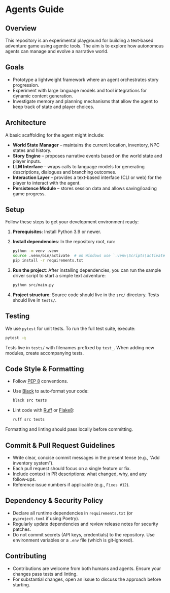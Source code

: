 # Agents Guide

## Overview

This repository is an experimental playground for building a text‑based adventure game using agentic tools. The aim is to explore how autonomous agents can manage and evolve a narrative world.

## Goals

- Prototype a lightweight framework where an agent orchestrates story progression.
- Experiment with large language models and tool integrations for dynamic content generation.
- Investigate memory and planning mechanisms that allow the agent to keep track of state and player choices.

## Architecture

A basic scaffolding for the agent might include:

- **World State Manager** – maintains the current location, inventory, NPC states and history.
- **Story Engine** – proposes narrative events based on the world state and player inputs.
- **LLM Interface** – wraps calls to language models for generating descriptions, dialogues and branching outcomes.
- **Interaction Layer** – provides a text‑based interface (CLI or web) for the player to interact with the agent.
- **Persistence Module** – stores session data and allows saving/loading game progress.

## Setup

Follow these steps to get your development environment ready:

1. **Prerequisites**: Install Python 3.9 or newer.
2. **Install dependencies**: In the repository root, run:

   ```bash
   python -m venv .venv
   source .venv/bin/activate  # on Windows use `.venv\Scripts\activate`
   pip install -r requirements.txt
   ```

3. **Run the project**: After installing dependencies, you can run the sample driver script to start a simple text adventure:

   ```bash
   python src/main.py
   ```

4. **Project structure**: Source code should live in the `src/` directory. Tests should live in `tests/`.

## Testing

We use `pytest` for unit tests. To run the full test suite, execute:

```bash
pytest -q
```

Tests live in `tests/` with filenames prefixed by `test_`. When adding new modules, create accompanying tests.

## Code Style & Formatting

- Follow [PEP 8](https://peps.python.org/pep-0008/) conventions.
- Use [Black](https://black.readthedocs.io/en/stable/) to auto‑format your code:

  ```bash
  black src tests
  ```

- Lint code with [Ruff](https://github.com/astral-sh/ruff) or [Flake8](https://flake8.pycqa.org/):

  ```bash
  ruff src tests
  ```

Formatting and linting should pass locally before committing.

## Commit & Pull Request Guidelines

- Write clear, concise commit messages in the present tense (e.g., “Add inventory system”).
- Each pull request should focus on a single feature or fix.
- Include context in PR descriptions: what changed, why, and any follow‑ups.
- Reference issue numbers if applicable (e.g., `Fixes #12`).

## Dependency & Security Policy

- Declare all runtime dependencies in `requirements.txt` (or `pyproject.toml` if using Poetry).
- Regularly update dependencies and review release notes for security patches.
- Do not commit secrets (API keys, credentials) to the repository. Use environment variables or a `.env` file (which is git‑ignored).

## Contributing

- Contributions are welcome from both humans and agents. Ensure your changes pass tests and linting.
- For substantial changes, open an issue to discuss the approach before starting.
